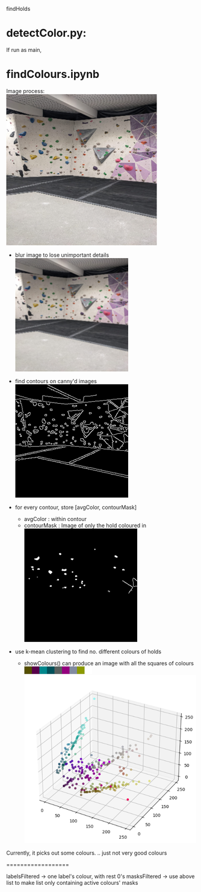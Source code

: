 findHolds

# detectColor.py:
If run as main, 


# findColours.ipynb

Image process:
![normal image](./demo/1.png)
- blur image to lose unimportant details
![blurred image](./demo/2.png)
- find contours on canny'd images
![contours](./demo/3.png)
- for every contour, store [avgColor, contourMask] 
    - avgColor : within contour
    - contourMask : Image of only the hold coloured in
![contourMasks summed up](./demo/4.png)

- use k-mean clustering to find no. different colours of holds
    -  showColours() can produce an image with all the squares of colours
![colours detected](./demo/5.png)
![graph](./demo/graph.png)

Currently, it picks out some colours. .. just not very good colours

==================

labelsFiltered -> one label's colour, with rest 0's
masksFiltered -> use above list to make list only containing active colours' masks
